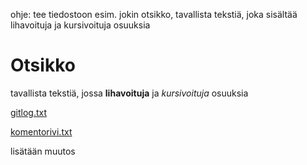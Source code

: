 ohje: tee tiedostoon esim. jokin otsikko, tavallista tekstiä, joka sisältää lihavoituja ja kursivoituja osuuksia

# Otsikko

tavallista tekstiä, jossa **lihavoituja** ja *kursivoituja* osuuksia

[gitlog.txt](https://github.com/akuivan/ot-harjoitustyo/blob/master/laskarit/viikko1/gitlog.txt)

[komentorivi.txt](https://github.com/akuivan/ot-harjoitustyo/blob/master/laskarit/viikko1/komentorivi.txt)


lisätään muutos